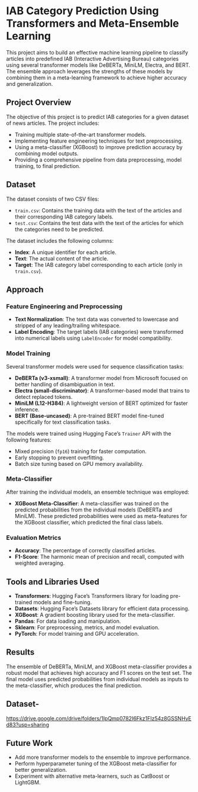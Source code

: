 # IAB Category Prediction Using Transformers and Meta-Ensemble Learning

This project aims to build an effective machine learning pipeline to classify articles into predefined IAB (Interactive Advertising Bureau) categories using several transformer models like DeBERTa, MiniLM, Electra, and BERT. The ensemble approach leverages the strengths of these models by combining them in a meta-learning framework to achieve higher accuracy and generalization.

## Project Overview

The objective of this project is to predict IAB categories for a given dataset of news articles. The project includes:

-   Training multiple state-of-the-art transformer models.
-   Implementing feature engineering techniques for text preprocessing.
-   Using a meta-classifier (XGBoost) to improve prediction accuracy by combining model outputs.
-   Providing a comprehensive pipeline from data preprocessing, model training, to final prediction.

## Dataset

The dataset consists of two CSV files:

-   `train.csv`: Contains the training data with the text of the articles and their corresponding IAB category labels.
-   `test.csv`: Contains the test data with the text of the articles for which the categories need to be predicted.

The dataset includes the following columns:

-   **Index**: A unique identifier for each article.
-   **Text**: The actual content of the article.
-   **Target**: The IAB category label corresponding to each article (only in `train.csv`).

## Approach

### Feature Engineering and Preprocessing

-   **Text Normalization**: The text data was converted to lowercase and stripped of any leading/trailing whitespace.
-   **Label Encoding**: The target labels (IAB categories) were transformed into numerical labels using `LabelEncoder` for model compatibility.

### Model Training

Several transformer models were used for sequence classification tasks:

-   **DeBERTa (v3-xsmall)**: A transformer model from Microsoft focused on better handling of disambiguation in text.
-   **Electra (small-discriminator)**: A transformer-based model that trains to detect replaced tokens.
-   **MiniLM (L12-H384)**: A lightweight version of BERT optimized for faster inference.
-   **BERT (Base-uncased)**: A pre-trained BERT model fine-tuned specifically for text classification tasks.

The models were trained using Hugging Face’s `Trainer` API with the following features:

-   Mixed precision (`fp16`) training for faster computation.
-   Early stopping to prevent overfitting.
-   Batch size tuning based on GPU memory availability.

### Meta-Classifier

After training the individual models, an ensemble technique was employed:

-   **XGBoost Meta-Classifier**: A meta-classifier was trained on the predicted probabilities from the individual models (DeBERTa and MiniLM). These predicted probabilities were used as meta-features for the XGBoost classifier, which predicted the final class labels.

### Evaluation Metrics

-   **Accuracy**: The percentage of correctly classified articles.
-   **F1-Score**: The harmonic mean of precision and recall, computed with weighted averaging.

## Tools and Libraries Used

-   **Transformers**: Hugging Face’s Transformers library for loading pre-trained models and fine-tuning.
-   **Datasets**: Hugging Face’s Datasets library for efficient data processing.
-   **XGBoost**: A gradient boosting library used for the meta-classifier.
-   **Pandas**: For data loading and manipulation.
-   **Sklearn**: For preprocessing, metrics, and model evaluation.
-   **PyTorch**: For model training and GPU acceleration.

## Results

The ensemble of DeBERTa, MiniLM, and XGBoost meta-classifier provides a robust model that achieves high accuracy and F1 scores on the test set. The final model uses predicted probabilities from individual models as inputs to the meta-classifier, which produces the final prediction.

## Dataset-

https://drive.google.com/drive/folders/1IpQmp0782I6Fkz1FIz54z8GSSNHyEd83?usp=sharing

## Future Work

-   Add more transformer models to the ensemble to improve performance.
-   Perform hyperparameter tuning of the XGBoost meta-classifier for better generalization.
-   Experiment with alternative meta-learners, such as CatBoost or LightGBM.
